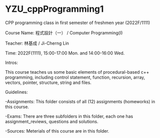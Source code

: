 # YZU_cppProgramming1
CPP programming class in first semester of freshmen year (2022F/1111)

Course Name: 程式設計（一） / Computer Programming(I)

Teacher: 林基成 / Ji-Cherng Lin

Time: 2022F(1111), 15:00-17:00 Mon. and 14:00-16:00 Wed.

Intros:

This course teaches us some basic elements of procedural-based c++ programming, including control statement, function, recursion, array, vectors, pointer, structure, string and files.

Guidelines:

-Assignments: This folder consists of all (12) assignments (homeworks) in this course.

-Exams: There are three subfolders in this folder, each one has assignment_reviews, questions and solutions.

-Sources: Meterials of this course are in this folder.
